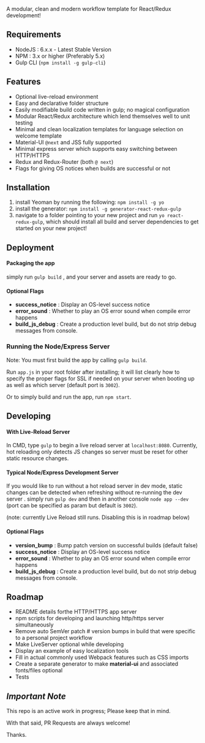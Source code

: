 A modular, clean and modern workflow template for React/Redux development!

## Requirements ##
* NodeJS : 6.x.x - Latest Stable Version
* NPM : 3.x or higher (Preferably 5.x)
* Gulp CLI (`npm install -g gulp-cli`)

## Features ##

- Optional live-reload environment
- Easy and declarative folder structure 
- Easily modifiable build code written in gulp; no magical configuration
- Modular React/Redux architecture which lend themselves well to unit testing
- Minimal and clean localization templates  for language selection on welcome template
- Material-UI `@next` and JSS fully supported
- Minimal express server which supports easy switching between HTTP/HTTPS
- Redux and Redux-Router (both `@ next`)
- Flags for giving OS notices when builds are successful or not


## Installation ##

1) install Yeoman by running the following: `npm install -g yo`
2) install the generator: `npm install -g generator-react-redux-gulp`
3) navigate to a folder pointing to your new project and run `yo react-redux-gulp`, which should install all build and server dependencies to get started on your new project!

## Deployment ##

#### Packaging the app ###
simply run `gulp build` , and your server and assets are ready to go.

#### Optional Flags ###
- **success_notice**  : Display an OS-level success notice
- **error_sound** : Whether to play an OS error sound when compile error happens
- **build_js_debug** : Create a production level build, but do not strip debug messages from console.

### Running the Node/Express Server ###


Note: You must first build the app by calling `gulp build`.

Run `app.js` in your root folder after installing; it will list clearly 
how to specify the proper flags for SSL if needed on your server when
booting up as well as which server (default port is `3002`).

Or to simply build and run the app, run `npm start`.

## Developing

#### With Live-Reload Server ###

In CMD, type `gulp` to begin a live reload server at `localhost:8080`. 
Currently, hot reloading only detects JS changes so server must be reset for other static resource changes.

#### Typical Node/Express Development Server ###

If you would like to run without a hot reload server in dev mode, static changes can be detected when refreshing
without re-running the dev server . simply run `gulp dev` and then in another console `node app --dev` 
(port can be specified as param but default is `3002`).

(note: currently Live Reload still runs. Disabling this is in roadmap below)

#### Optional Flags ###

- **version_bump** : Bump patch version on successful builds (default false)
- **success_notice**  : Display an OS-level success notice
- **error_sound** : Whether to play an OS error sound when compile error happens
- **build_js_debug** : Create a production level build, but do not strip debug messages from console.


## Roadmap ##

- README details forthe HTTP/HTTPS app server
- npm scripts for developing and launching http/https server simultaneously
- Remove auto SemVer patch # version bumps in build that were specific to a personal project workflow
- Make LiveServer optional while developing
- Display an example of easy localization tools
- Fill in actual commonly used Webpack features such as CSS imports
- Create a separate generator to make **material-ui** and associated fonts/files optional
- Tests


## *Important Note* ##
This repo is an active work in progress; Please keep that in mind.

With that said, PR Requests are always welcome! 

Thanks.